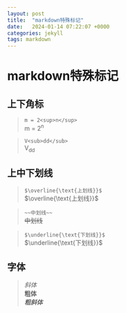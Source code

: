 ```yaml
---
layout: post
title:  "markdown特殊标记"
date:   2024-01-14 07:22:07 +0000
categories: jekyll
tags: markdown
---
```


# markdown特殊标记

## 上下角标

> `m = 2<sup>n</sup>`  
> m = 2<sup>n</sup>  

> `V<sub>dd</sub>`  
> V<sub>dd</sub>

## 上中下划线

> `$\overline{\text{上划线}}$`  
> $\overline{\text{上划线}}$

> `~~中划线~~`  
> ~~中划线~~

> `$\underline{\text{下划线}}$`  
> $\underline{\text{下划线}}$

## 字体

> *斜体*  
> **粗体**  
> ***粗斜体***  

